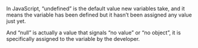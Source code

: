 In JavaScript, “undefined” is the default value new variables take, and it means the variable has been defined but it hasn’t been assigned any value just yet.

And “null” is actually a value that signals “no value” or “no object”, it is specifically assigned to the variable by the developer.